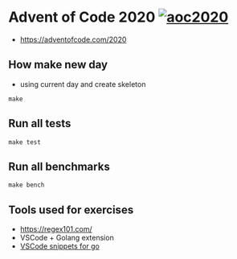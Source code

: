# Advent of Code 2020 [![aoc2020](https://github.com/abtris/aoc2020/workflows/Run%20tests/badge.svg)](https://github.com/abtris/aoc2020/actions?query=workflow%3A%22Run%20tests%22)

- https://adventofcode.com/2020


## How make new day

- using current day and create skeleton

```
make
```

## Run all tests

```
make test
```

## Run all benchmarks

```
make bench
```

## Tools used for exercises

- https://regex101.com/
- VSCode + Golang extension
- [VSCode snippets for go](https://gist.github.com/abtris/e6ba014d1e74afe58fc093bd7a3e87cd)
